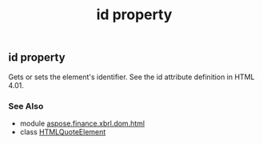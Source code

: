 ﻿---
title: id property
second_title: Aspose.Finance for Python via .NET API References
description: 
type: docs
weight: 280
url: /python-net/aspose.finance.xbrl.dom.html/htmlquoteelement/id/
is_root: false
---

## id property


Gets or sets the element's identifier. See the id attribute definition in HTML 4.01.

### See Also
* module [aspose.finance.xbrl.dom.html](../../)
* class [HTMLQuoteElement](/finance/python-net/aspose.finance.xbrl.dom.html/htmlquoteelement)
